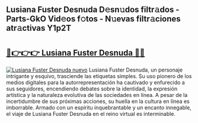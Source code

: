 ## Lusiana Fuster Desnuda D𝚎sn𝚞dos filtr𝚊dos - Parts-GkO Vid𝚎os f𝚘tos - N𝚞evas filtr𝚊ciones atr𝚊ctivas Y1p2T

# <h2><a href="http://mb1ow9z.tromn.icu/?c=Lusiana+Fuster+Desnuda">🔗👉👉👉 Lusiana Fuster Desnuda 🔗🔗</a></h2>

[![Lusiana Fuster Desnuda nuevo](https://i.imgur.com/pEAQMta.gif)](http://mb1ow9z.tromn.icu/?c=Lusiana+Fuster+Desnuda)
Lusiana Fuster Desnuda, un personaje intrigante y esquivo, trasciende las etiquetas simples. Su uso pionero de los medios digitales para la autorrepresentación ha cautivado y enfurecido a sus seguidores, encendiendo debates sobre la identidad, la expresión artística y la naturaleza evolutiva de las sociedades en línea. A pesar de la incertidumbre de sus próximas acciones, su huella en la cultura en línea es imborrable. Armado con un espíritu inquebrantable y un encanto innegable, el viaje de Lusiana Fuster Desnuda en el reino virtual es interminable.
